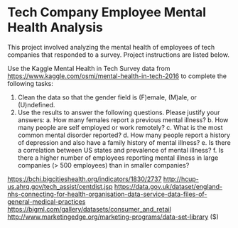 # Tech Company Employee Mental Health Analysis
This project involved analyzing the mental health of employees of tech companies that responded to a survey. Project instructions are listed below.

Use the Kaggle Mental Health in Tech Survey data from https://www.kaggle.com/osmi/mental-health-in-tech-2016 to complete the following tasks:

1.	Clean the data so that the gender field is (F)emale, (M)ale, or (U)ndefined.
2.	Use the results to answer the following questions. Please justify your answers:
a.	How many females report a previous mental illness?
b.	How many people are self employed or work remotely?
c.	What is the most common mental disorder reported?
d.	How many people report a history of depression and also have a family history of mental illness?
e.	Is there a correlation between US states and prevalence of mental illness?
f.	Is there a higher number of employees reporting mental illness in large companies (> 500 employees) than in smaller companies?

https://bchi.bigcitieshealth.org/indicators/1830/2737
http://hcup-us.ahrq.gov/tech_assist/centdist.jsp
https://data.gov.uk/dataset/england-nhs-connecting-for-health-organisation-data-service-data-files-of-general-medical-practices
https://bigml.com/gallery/datasets/consumer_and_retail
http://www.marketingedge.org/marketing-programs/data-set-library ($)

